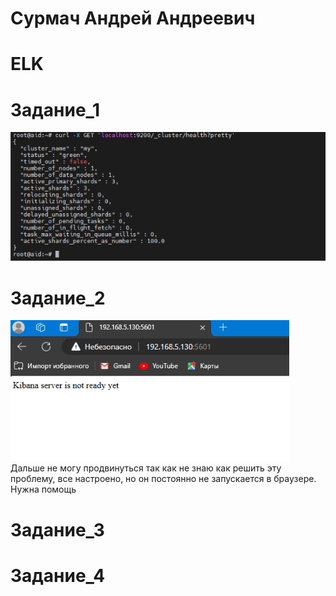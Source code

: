 # Сурмач Андрей Андреевич
# ELK

# Задание_1
![alt text](https://github.com/Aid1986/ELK/blob/main/1.png)

# Задание_2
![alt text](https://github.com/Aid1986/ELK/blob/main/2.png)
Дальше не могу продвинуться так как не знаю как решить эту проблему, все настроено, но он постоянно не запускается в браузере. Нужна помощь
# Задание_3


# Задание_4
